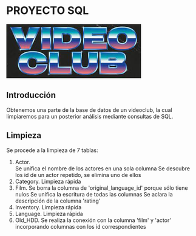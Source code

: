 # PROYECTO SQL
![videoclub](https://github.com/Barge7/Proyecto-SQL/blob/main/img/videoclub.jpg)

## Introducción

Obtenemos una parte de la base de datos de un videoclub, la cual limpiaremos para un posterior análisis mediante consultas de SQL.


## Limpieza

Se procede a la limpieza de 7 tablas:
1. Actor.  
    Se unifica el nombre de los actores en una sola columna
    Se descubre los id de un actor repetido, se elimina uno de ellos
2. Category.
    Limpieza rápida
3. Film.
    Se borra la columna de 'original_language_id' porque sólo tiene nulos
    Se unifica la escritura de todas las columnas
    Se aclara la descripción de la columna 'rating'
4. Inventory.
    Limpieza rápida
5. Language.
    Limpieza rápida
6. Old_HDD.
    Se realiza la conexión con la columna 'film' y 'actor' incorporando columnas con los id       correspondientes